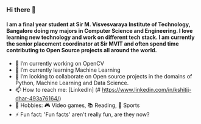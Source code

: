 ### Hi there 👋

#### I am a final year student at Sir M. Visvesvaraya Institute of Technology, Bangalore doing my majors in Computer Science and Engineering. I love learning new technology and work on different tech stack. I am currently the senior placement coordinator at Sir MVIT and often spend time contributing to Open Source projects all around the world.

- 🔭 I’m currently working on OpenCV
- 🌱 I’m currently learning Machine Learning
- 👯 I’m looking to collaborate on Open source projects in the domains of Python, Machine Learning and Data Science.
- 📫 How to reach me: [LinkedIn] (# https://www.linkedin.com/in/kshitij-dhar-493a76164/)
- 👾 Hobbies: 🎮 Video games, :books: Reading, :running: Sports
- ⚡ Fun fact: 'Fun facts' aren't really fun, are they now?

